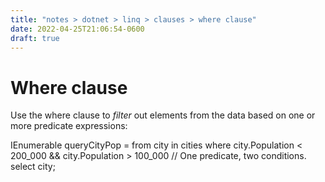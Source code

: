 ```yaml
---
title: "notes > dotnet > linq > clauses > where clause"
date: 2022-04-25T21:06:54-0600
draft: true
---
```

# Where clause
Use the where clause to *filter* out elements from the data based on one or more predicate expressions:

IEnumerable<City> queryCityPop =
from city in cities
where city.Population < 200_000 && city.Population > 100_000 // One predicate, two conditions.
select city;